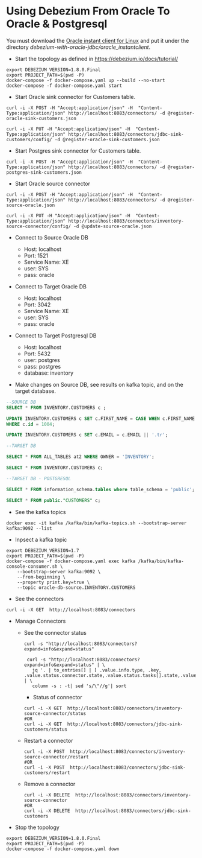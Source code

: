 # Using Debezium From Oracle To Oracle & Postgresql

You must download the [Oracle instant client for Linux](http://www.oracle.com/technetwork/topics/linuxx86-64soft-092277.html)
and put it under the directory _debezium-with-oracle-jdbc/oracle_instantclient_.

- Start the topology as defined in <https://debezium.io/docs/tutorial/>

```shell
export DEBEZIUM_VERSION=1.8.0.Final
export PROJECT_PATH=$(pwd -P)
docker-compose -f docker-compose.yaml up --build --no-start
docker-compose -f docker-compose.yaml start
```

- Start Oracle sink connector for Customers table.

```shell
curl -i -X POST -H "Accept:application/json" -H  "Content-Type:application/json" http://localhost:8083/connectors/ -d @register-oracle-sink-customers.json
```

```shell
curl -i -X PUT -H "Accept:application/json" -H  "Content-Type:application/json" http://localhost:8083/connectors/jdbc-sink-customers/config/ -d @register-oracle-sink-customers.json
```

- Start Postgres sink connector for Customers table.

```shell
curl -i -X POST -H "Accept:application/json" -H  "Content-Type:application/json" http://localhost:8083/connectors/ -d @register-postgres-sink-customers.json
```

- Start Oracle source connector

```shell
curl -i -X POST -H "Accept:application/json" -H  "Content-Type:application/json" http://localhost:8083/connectors/ -d @register-source-oracle.json
```

```shell
curl -i -X PUT -H "Accept:application/json" -H  "Content-Type:application/json" http://localhost:8083/connectors/inventory-source-connector/config/ -d @update-source-oracle.json
```

- Connect to Source Oracle DB
  - Host: localhost
  - Port: 1521
  - Service Name: XE
  - user: SYS
  - pass: oracle

- Connect to Target Oracle DB
  - Host: localhost
  - Port: 3042
  - Service Name: XE
  - user: SYS
  - pass: oracle

- Connect to Target Postgresql DB
  - Host: localhost
  - Port: 5432
  - user: postgres
  - pass: postgres
  - database: inventory

- Make changes on Source DB, see results on kafka topic, and on the target database.

```sql
--SOURCE DB
SELECT * FROM INVENTORY.CUSTOMERS c ;

UPDATE INVENTORY.CUSTOMERS c SET c.FIRST_NAME = CASE WHEN c.FIRST_NAME = 'Anne' THEN 'Marie Anne' ELSE 'Anne' END
WHERE c.id = 1004;

UPDATE INVENTORY.CUSTOMERS c SET c.EMAIL = c.EMAIL || '.tr';

--TARGET DB

SELECT * FROM ALL_TABLES at2 WHERE OWNER = 'INVENTORY';

SELECT * FROM INVENTORY.CUSTOMERS c;

--TARGET DB - POSTGRESQL

SELECT * FROM information_schema.tables where table_schema = 'public';

SELECT * FROM public."CUSTOMERS" c;
```

- See the kafka topics

```shell
docker exec -it kafka /kafka/bin/kafka-topics.sh --bootstrap-server kafka:9092 --list
```

- Inpsect a kafka topic

```shell
export DEBEZIUM_VERSION=1.7
export PROJECT_PATH=$(pwd -P)
docker-compose -f docker-compose.yaml exec kafka /kafka/bin/kafka-console-consumer.sh \
    --bootstrap-server kafka:9092 \
    --from-beginning \
    --property print.key=true \
    --topic oracle-db-source.INVENTORY.CUSTOMERS
```

- See the connectors

```shell
curl -i -X GET  http://localhost:8083/connectors
```

- Manage Connectors
  - See the connector status

    ```shell
    curl -s "http://localhost:8083/connectors?expand=info&expand=status"
    ```

    ```shell
     curl -s "http://localhost:8083/connectors?expand=info&expand=status" | \
       jq '. | to_entries[] | [ .value.info.type, .key, .value.status.connector.state,.value.status.tasks[].state,.value.info.config."connector.class"]|join(":|:")' | \
       column -s : -t| sed 's/\"//g'| sort
    ```

    - Status of connector

    ```shell
    curl -i -X GET  http://localhost:8083/connectors/inventory-source-connector/status
    #OR
    curl -i -X GET  http://localhost:8083/connectors/jdbc-sink-customers/status
    ```

  - Restart a connector

    ```shell
    curl -i -X POST  http://localhost:8083/connectors/inventory-source-connector/restart
    #OR
    curl -i -X POST  http://localhost:8083/connectors/jdbc-sink-customers/restart
    ```

  - Remove a connector

    ```shell
    curl -i -X DELETE  http://localhost:8083/connectors/inventory-source-connector
    #OR
    curl -i -X DELETE  http://localhost:8083/connectors/jdbc-sink-customers
    ```

- Stop the topology

```shell
export DEBEZIUM_VERSION=1.8.0.Final
export PROJECT_PATH=$(pwd -P)
docker-compose -f docker-compose.yaml down
```
